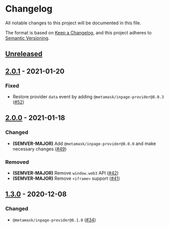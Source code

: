 # Changelog

All notable changes to this project will be documented in this file.

The format is based on [Keep a Changelog](https://keepachangelog.com/en/1.0.0/),
and this project adheres to [Semantic Versioning](https://semver.org/spec/v2.0.0.html).

## [Unreleased]

## [2.0.1] - 2021-01-20

### Fixed

- Restore provider `data` event by adding `@metamask/inpage-provider@8.0.3` ([#52](https://github.com/MetaMask/mobile-provider/pull/52))

## [2.0.0] - 2021-01-18

### Changed

- **(SEMVER-MAJOR)** Add `@metamask/inpage-provider@8.0.0` and make necessary changes ([#49](https://github.com/MetaMask/mobile-provider/pull/49))

### Removed

- **(SEMVER-MAJOR)** Remove `window.web3` API ([#42](https://github.com/MetaMask/mobile-provider/pull/42))
- **(SEMVER-MAJOR)** Remove `<iframe>` support ([#41](https://github.com/MetaMask/mobile-provider/pull/41))

## [1.3.0] - 2020-12-08

### Changed

- `@metamask/inpage-provider@6.1.0` ([#34](https://github.com/MetaMask/mobile-provider/pull/34))

[Unreleased]:https://github.com/MetaMask/mobile-provider/compare/v2.0.1...HEAD
[2.0.1]:https://github.com/MetaMask/mobile-provider/compare/v2.0.0...v2.0.1
[2.0.0]:https://github.com/MetaMask/mobile-provider/compare/v1.3.0...v2.0.0
[1.3.0]:https://github.com/MetaMask/mobile-provider/compare/v1.2.4...v1.3.0

